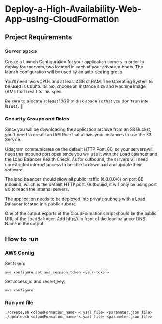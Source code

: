 # Deploy-a-High-Availability-Web-App-using-CloudFormation

## Project Requirements

### Server specs

Create a Launch Configuration for your application servers in order to deploy four servers, two located in each of your private subnets. The launch configuration will be used by an auto-scaling group.

You'll need two vCPUs and at least 4GB of RAM. The Operating System to be used is Ubuntu 18. So, choose an Instance size and Machine Image (AMI) that best fits this spec.

Be sure to allocate at least 10GB of disk space so that you don't run into issues. 

### Security Groups and Roles

Since you will be downloading the application archive from an S3 Bucket, you'll need to create an IAM Role that allows your instances to use the S3 Service.

Udagram communicates on the default HTTP Port: 80, so your servers will need this inbound port open since you will use it with the Load Balancer and the Load Balancer Health Check. As for outbound, the servers will need unrestricted internet access to be able to download and update their software.

The load balancer should allow all public traffic (0.0.0.0/0) on port 80 inbound, which is the default HTTP port. Outbound, it will only be using port 80 to reach the internal servers.

The application needs to be deployed into private subnets with a Load Balancer located in a public subnet.

One of the output exports of the CloudFormation script should be the public URL of the LoadBalancer. Add http:// in front of the load balancer DNS Name in the output

## How to run

### AWS Config
Set token: 
```
aws configure set aws_session_token <your-token>
```
Set access_id and secret_key:
```
aws configure
```
### Run yml file
```
./create.sh <cloudFormation_name> <.yaml file> <parameter.json file>
./update.sh <cloudFormation_name> <.yaml file> <parameter.json file>
```